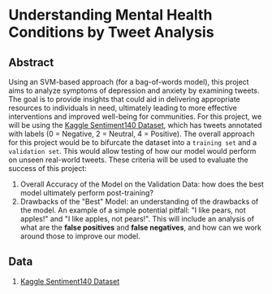 # Understanding Mental Health Conditions by Tweet Analysis

## Abstract
Using an SVM-based approach (for a bag-of-words model), this project aims to analyze symptoms of depression and anxiety by examining tweets. The goal is to provide insights that could aid in delivering appropriate resources to individuals in need, ultimately leading to more effective interventions and improved well-being for communities. For this project, we will be using the <a href="https://www.kaggle.com/datasets/kazanova/sentiment140?datasetId=2477">Kaggle Sentiment140 Dataset</a>, which has tweets annotated with labels (0 = Negative, 2 = Neutral, 4 = Positive). The overall approach for this project would be to bifurcate the dataset into a `training set` and a `validation set`. This would allow testing of how our model would perform on unseen real-world tweets. These criteria will be used to evaluate the success of this project:
<ol>
    <li> Overall Accuracy of the Model on the Validation Data: how does the best model ultimately perform post-training?
    <li> Drawbacks of the "Best" Model: an understanding of the drawbacks of the model. An example of a simple potential pitfall: "I like pears, not apples!" and "I like apples, not pears!". This will include an analysis of what are the <b>false positives</b> and <b>false negatives</b>, and how can we work around those to improve our model.
</ol>

## Data 
<ol>
    <li><a href="https://www.kaggle.com/datasets/kazanova/sentiment140?datasetId=2477">Kaggle Sentiment140 Dataset</a>
</ol>
